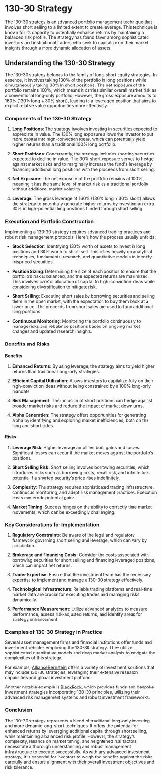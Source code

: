 # 130-30 Strategy

The 130-30 strategy is an advanced portfolio management technique that involves short selling to a limited extent to create leverage. This technique is known for its capacity to potentially enhance returns by maintaining a balanced risk profile. The strategy has found favor among sophisticated investors and institutional traders who seek to capitalize on their market insights through a more dynamic allocation of assets.

## Understanding the 130-30 Strategy

The 130-30 strategy belongs to the family of long-short equity strategies. In essence, it involves taking 130% of the portfolio in long positions while simultaneously taking 30% in short positions. The net exposure of the portfolio remains 100%, which means it carries similar overall market risk as a conventional long-only portfolio. However, the gross exposure amounts to 160% (130% long + 30% short), leading to a leveraged position that aims to exploit relative value opportunities more effectively.

### Components of the 130-30 Strategy

1. **Long Positions**: The strategy involves investing in securities expected to appreciate in value. The 130% long exposure allows the investor to put more capital into high-conviction ideas, which can potentially yield higher returns than a traditional 100% long portfolio.

2. **Short Positions**: Concurrently, the strategy includes shorting securities expected to decline in value. The 30% short exposure serves to hedge against market risks and to marginally increase the fund's leverage by financing additional long positions with the proceeds from short selling.

3. **Net Exposure**: The net exposure of the portfolio remains at 100%, meaning it has the same level of market risk as a traditional portfolio without additional market volatility. 

4. **Leverage**: The gross leverage of 160% (130% long + 30% short) allows the strategy to potentially generate higher returns by investing an extra 30% in high-potential long positions funded through short selling.

### Execution and Portfolio Construction

Implementing a 130-30 strategy requires advanced trading practices and robust risk management protocols. Here's how the process usually unfolds:

- **Stock Selection**: Identifying 130% worth of assets to invest in long positions and 30% worth to short-sell. This relies heavily on analytical techniques, fundamental research, and quantitative models to identify mispriced securities.

- **Position Sizing**: Determining the size of each position to ensure that the portfolio's risk is balanced, and the expected returns are maximized. This involves careful allocation of capital to high-conviction ideas while considering diversification to mitigate risk.

- **Short Selling**: Executing short sales by borrowing securities and selling them in the open market, with the expectation to buy them back at a lower price. The proceeds from short sales are used to fund additional long positions.

- **Continuous Monitoring**: Monitoring the portfolio continuously to manage risks and rebalance positions based on ongoing market changes and updated research insights.

### Benefits and Risks

#### Benefits

1. **Enhanced Returns**: By using leverage, the strategy aims to yield higher returns than traditional long-only strategies.
   
2. **Efficient Capital Utilization**: Allows investors to capitalize fully on their high-conviction ideas without being constrained by a 100% long-only mandate.
   
3. **Risk Management**: The inclusion of short positions can hedge against broader market risks and reduce the impact of market downturns.

4. **Alpha Generation**: The strategy offers opportunities for generating alpha by identifying and exploiting market inefficiencies, both on the long and short sides.

#### Risks

1. **Leverage Risk**: Higher leverage amplifies both gains and losses. Significant losses can occur if the market moves against the portfolio’s positions.
   
2. **Short Selling Risk**: Short selling involves borrowing securities, which introduces risks such as borrowing costs, recall risk, and infinite loss potential if a shorted security’s price rises indefinitely.

3. **Complexity**: The strategy requires sophisticated trading infrastructure, continuous monitoring, and adept risk management practices. Execution costs can erode potential gains.

4. **Market Timing**: Success hinges on the ability to correctly time market movements, which can be exceedingly challenging.

### Key Considerations for Implementation

1. **Regulatory Constraints**: Be aware of the legal and regulatory framework governing short selling and leverage, which can vary by jurisdiction.

2. **Brokerage and Financing Costs**: Consider the costs associated with borrowing securities for short selling and financing leveraged positions, which can impact net returns.

3. **Trader Expertise**: Ensure that the investment team has the necessary expertise to implement and manage a 130-30 strategy effectively.

4. **Technological Infrastructure**: Reliable trading platforms and real-time market data are crucial for executing trades and managing risks dynamically.

5. **Performance Measurement**: Utilize advanced analytics to measure performance, assess risk-adjusted returns, and identify areas for strategy enhancement.

### Examples of 130-30 Strategy in Practice

Several asset management firms and financial institutions offer funds and investment vehicles employing the 130-30 strategy. They utilize sophisticated quantitative models and deep market analysis to navigate the complexities of this strategy.

For example, [AllianceBernstein](https://www.alliancebernstein.com) offers a variety of investment solutions that may include 130-30 strategies, leveraging their extensive research capabilities and global investment platform.

Another notable example is [BlackRock](https://www.blackrock.com), which provides funds and bespoke investment strategies incorporating 130-30 principles, utilizing their advanced risk management systems and robust investment frameworks.

### Conclusion

The 130-30 strategy represents a blend of traditional long-only investing and more dynamic long-short techniques. It offers the potential for enhanced returns by leveraging additional capital through short selling, while maintaining a balanced risk profile. However, the strategy's complexity, reliance on market timing, and heightened risk factors necessitate a thorough understanding and robust management infrastructure to execute successfully. As with any advanced investment strategy, it is essential for investors to weigh the benefits against the risks carefully and ensure alignment with their overall investment objectives and risk tolerance.